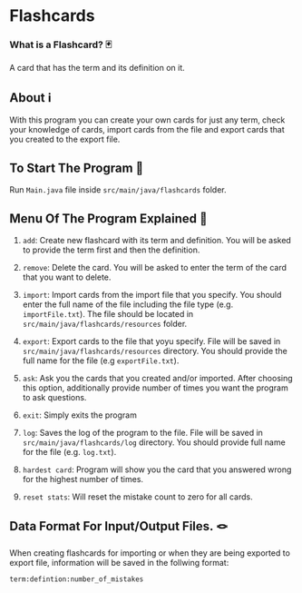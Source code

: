 # Flashcards

### What is a Flashcard? 🃏
A card that has the term and its definition on it. 

## About ℹ️
With this program you can create your own cards for just any term, check
your knowledge of cards, import cards from the file
and export cards that you created to the export file.

## To Start The Program 🚀
Run `Main.java` file inside `src/main/java/flashcards` folder.

## Menu Of The Program Explained 🔬

1. `add`: Create new flashcard with its term and definition. You will be asked
to provide the term first and then the definition.

2. `remove`: Delete the card. You will be asked to enter the term of the card
that you want to delete.

3. `import`: Import cards from the import file that you specify. You should
enter the full name of the file including the file type (e.g. `importFile.txt`).
The file should be located in `src/main/java/flashcards/resources` folder.

4. `export`: Export cards to the file that yoyu specify. File will be
saved in `src/main/java/flashcards/resources` directory. You should provide the
full name for the file (e.g `exportFile.txt`).

5. `ask`: Ask you the cards that you created and/or imported. After choosing this
option, additionally provide number of times you want the program to ask questions.

6. `exit`: Simply exits the program

7. `log`: Saves the log of the program to the file. File will be saved in 
`src/main/java/flashcards/log` directory. You should provide full name for
the file (e.g. `log.txt`).

8. `hardest card`: Program will show you the card that you answered wrong for the highest number of times.
9. `reset stats`: Will reset the mistake count to zero for all cards.

## Data Format For Input/Output Files. 🪢

When creating flashcards for importing or when they are being exported 
to export file, information will be saved in the follwing format:

`term:defintion:number_of_mistakes`